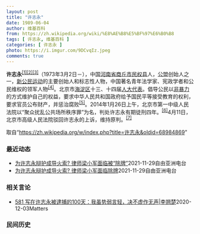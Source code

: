 ```yaml
---
layout: post
title: "许志永"
date: 1989-06-04
author: 维基百科
from: https://zh.wikipedia.org/wiki/%E8%AE%B8%E5%BF%97%E6%B0%B8
tags: [ 许志永, 维基百科 ]
categories: [ 许志永 ]
photo: https://i.imgur.com/9DCvqIz.jpeg
comments: true
---
```

<div class="mw-parser-output">
<p><b>许志永</b><sup id="cite_ref-1" class="reference"><a href="#cite_note-1">[1]</a></sup><sup id="cite_ref-2" class="reference"><a href="#cite_note-2">[2]</a></sup><sup id="cite_ref-3" class="reference"><a href="#cite_note-3">[3]</a></sup>（1973年3月2日<span class="useeditintro" title="Template:BLP editintro">－</span>），中国<a href="/wiki/%E6%B2%B3%E5%8D%97%E7%9C%81" title="河南省">河南省</a><a href="/wiki/%E5%95%86%E4%B8%98%E5%B8%82" title="商丘市">商丘市</a><a href="/wiki/%E6%B0%91%E6%9D%83%E5%8E%BF" title="民权县">民权县</a>人，<a href="/wiki/%E5%85%AC%E7%9B%9F" title="公盟">公盟</a>创始人之一，<a href="/wiki/%E6%96%B0%E5%85%AC%E6%B0%91%E8%BF%90%E5%8A%A8" title="新公民运动">新公民运动</a>的主要创始人和标志性人物，中国著名青年法学家、宪政学者和公民维权的领军人物<sup id="cite_ref-VOA0806_4-0" class="reference"><a href="#cite_note-VOA0806-4">[4]</a></sup>。北京市<a href="/wiki/%E6%B5%B7%E6%B7%80%E5%8C%BA" title="海淀区">海淀区</a>十三、十四届<a href="/wiki/%E4%BA%BA%E5%A4%A7%E4%BB%A3%E8%A1%A8" class="mw-redirect" title="人大代表">人大代表</a>。倡导公民以<a href="/wiki/%E9%9D%9E%E6%9A%B4%E5%8A%9B" title="非暴力">非暴力</a>的方式维护自己的权益，要求中华人民共和国政府给予国民平等接受教育的权利，要求官员公布财产，并惩治腐败<sup id="cite_ref-5" class="reference"><a href="#cite_note-5">[5]</a></sup>。2014年1月26日上午，北京市第一中级人民法院以“聚众扰乱公共场所秩序罪”为名，判处许志永有期徒刑四年。<sup id="cite_ref-bpx_6-0" class="reference"><a href="#cite_note-bpx-6">[6]</a></sup>4月11日，北京市高级人民法院驳回许志永的上诉，维持原判。<sup id="cite_ref-app_7-0" class="reference"><a href="#cite_note-app-7">[7]</a></sup>
</p>
</div><noscript><img src="//zh.wikipedia.org/wiki/Special:CentralAutoLogin/start?type=1x1" alt="" title="" width="1" height="1" style="border: none; position: absolute;"></noscript>
<div class="printfooter">取自“<a dir="ltr" href="https://zh.wikipedia.org/w/index.php?title=许志永&amp;oldid=68984869">https://zh.wikipedia.org/w/index.php?title=许志永&amp;oldid=68984869</a>”</div><div id="recent-news"><h3>最近动态</h3><ul><li><a href="https://nodebe4.github.io/waimei/2021-11-29/%E4%B8%BA%E8%AE%B8%E5%BF%97%E6%B0%B8%E8%BE%A9%E6%8A%A4%E6%88%90%E5%AF%BC%E7%81%AB%E7%B4%A2-%E5%BE%8B%E5%B8%88%E6%A2%81%E5%B0%8F%E5%86%9B%E9%9D%A2%E4%B8%B4%E8%A2%AB-%E9%99%A4%E7%89%8C" title="为许志永辩护成导火索? 律师梁小军面临被“除牌”—— 曾受“十二港人案”家属委托代理该案的中国维权律师梁小军，近期可能将被吊销执业证。梁小军已提出听证要求。表面上，梁小军是由于为法轮功发声遭当局...">为许志永辩护成导火索?   律师梁小军面临被“除牌”</a><time>2021-11-29</time><a class="tag">自由亚洲电台</a></li>
<li><a href="https://nodebe4.github.io/waimei/2021-11-29/%E4%B8%BA%E8%AE%B8%E5%BF%97%E6%B0%B8%E8%BE%A9%E6%8A%A4%E6%88%90%E5%AF%BC%E7%81%AB%E7%B4%A2-%E5%BE%8B%E5%B8%88%E6%A2%81%E5%B0%8F%E5%86%9B%E9%9D%A2%E4%B8%B4%E9%99%A4%E7%89%8C" title="为许志永辩护成导火索? 律师梁小军面临除牌—— 曾受“十二港人案”家属委托代理该案的中国维权律师梁小军近期可能将被吊销执业证，梁小军已提出听证要求。表面上，梁小军是由于为法轮功发声遭当局惩罚，但...">为许志永辩护成导火索?   律师梁小军面临除牌</a><time>2021-11-29</time><a class="tag">自由亚洲电台</a></li>
</ul></div><div id="open-opinion"><h3>相关言论</h3><ul><li><a href="https://nodebe4.github.io/opinion/2020-12-03/581-%E5%86%99%E5%9C%A8%E8%AE%B8%E5%BF%97%E6%B0%B8%E8%A2%AB%E9%80%AE%E6%8D%95%E7%9A%84100%E5%A4%A9-%E6%88%91%E8%99%BD%E5%8A%BF%E5%BC%B1%E8%A8%80%E8%BD%BB-%E5%86%B3%E4%B8%8D%E8%99%9A%E4%BD%9C%E6%97%A0%E5%A3%B0-%E6%9D%8E%E7%BF%98%E6%A5%9A/" title="野兽爱智慧">581 写在许志永被逮捕的100天：我虽势弱言轻，决不虚作无声|李翘楚</a><time>2020-12-03</time><a class="tag">Matters</a></li>
</ul></div><div id="mjls-record"><h3>民间历史</h3><ul></ul></div>